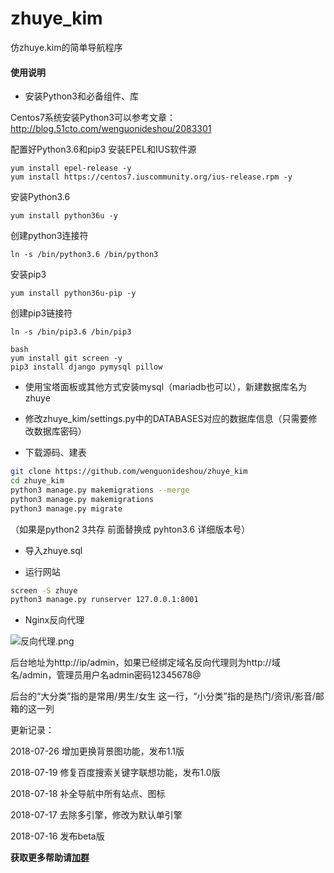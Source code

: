 # zhuye_kim
仿zhuye.kim的简单导航程序



#### 使用说明 ####


- 安装Python3和必备组件、库

Centos7系统安装Python3可以参考文章：http://blog.51cto.com/wenguonideshou/2083301



配置好Python3.6和pip3 安装EPEL和IUS软件源
```
yum install epel-release -y
yum install https://centos7.iuscommunity.org/ius-release.rpm -y
```
安装Python3.6
```
yum install python36u -y
```
创建python3连接符
```
ln -s /bin/python3.6 /bin/python3
```
安装pip3
```
yum install python36u-pip -y
```
创建pip3链接符
```
ln -s /bin/pip3.6 /bin/pip3
```
```
bash
yum install git screen -y
pip3 install django pymysql pillow
```

- 使用宝塔面板或其他方式安装mysql（mariadb也可以），新建数据库名为zhuye

- 修改zhuye_kim/settings.py中的DATABASES对应的数据库信息（只需要修改数据库密码）

- 下载源码、建表

```bash
git clone https://github.com/wenguonideshou/zhuye_kim
cd zhuye_kim
python3 manage.py makemigrations --merge
python3 manage.py makemigrations
python3 manage.py migrate
```
（如果是python2  3共存 前面替换成 pyhton3.6  详细版本号）

- 导入zhuye.sql

- 运行网站
```bash
screen -S zhuye
python3 manage.py runserver 127.0.0.1:8001
 ```
 	 
- Nginx反向代理

![反向代理.png](https://i.loli.net/2018/07/17/5b4df8524ab67.png)	

后台地址为http://ip/admin，如果已经绑定域名反向代理则为http://域名/admin，管理员用户名admin密码12345678@


后台的“大分类”指的是常用/男生/女生 这一行，“小分类”指的是热门/资讯/影音/邮箱的这一列

更新记录：

2018-07-26 增加更换背景图功能，发布1.1版

2018-07-19 修复百度搜索关键字联想功能，发布1.0版

2018-07-18 补全导航中所有站点、图标

2018-07-17 去除多引擎，修改为默认单引擎

2018-07-16 发布beta版

**获取更多帮助请[加群](http://shang.qq.com/wpa/qunwpa?idkey=d119da6023cc49729a61139ca4b8bb0ee770d8d9a89383939c4a45159f82bc6d)**

